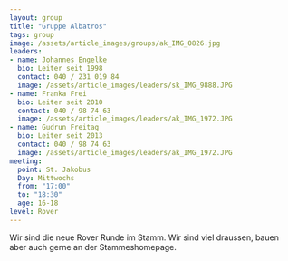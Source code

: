 ```yaml
---
layout: group
title: "Gruppe Albatros"
tags: group
image: /assets/article_images/groups/ak_IMG_0826.jpg
leaders:
- name: Johannes Engelke
  bio: Leiter seit 1998
  contact: 040 / 231 019 84
  image: /assets/article_images/leaders/sk_IMG_9888.JPG
- name: Franka Frei
  bio: Leiter seit 2010
  contact: 040 / 98 74 63
  image: /assets/article_images/leaders/ak_IMG_1972.JPG
- name: Gudrun Freitag
  bio: Leiter seit 2013
  contact: 040 / 98 74 63
  image: /assets/article_images/leaders/ak_IMG_1972.JPG
meeting:
  point: St. Jakobus
  Day: Mittwochs
  from: "17:00"
  to: "18:30"
  age: 16-18
level: Rover
---
```

Wir sind die neue Rover Runde im Stamm. Wir sind viel draussen, bauen aber auch gerne an der Stammeshomepage. 
